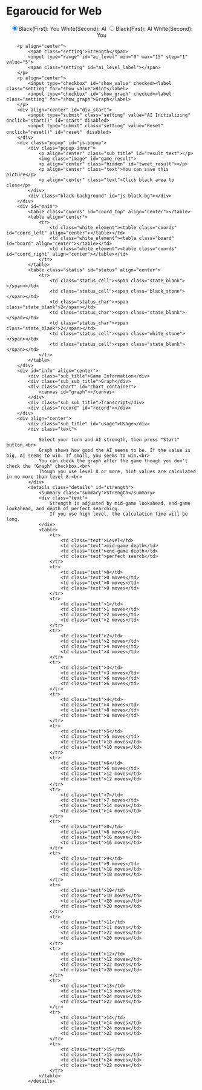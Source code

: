 # Egaroucid for Web

<p align="center">
            <input type="radio" class="radio_size" name="ai_player" value="1" id="white" checked><label for="white" class="setting">Black(First): You White(Second): AI</label>
            <input type="radio" class="radio_size" name="ai_player" value="0" id="black"><label for="black" class="setting">Black(First): AI White(Second): You</label>
        </p>

        <p align="center">
            <span class="setting">Strength</span>
            <input type="range" id="ai_level" min="0" max="15" step="1" value="5">
            <span class="setting" id="ai_level_label"></span>
        </p>
        <p align="center">
            <input type="checkbox" id="show_value" checked><label class="setting" for="show_value">Hint</label>
            <input type="checkbox" id="show_graph" checked><label class="setting" for="show_graph">Graph</label>
        </p>
        <div align="center" id="div_start">
            <input type="submit" class="setting" value="AI Initializing" onclick="start()" id="start" disabled>
            <input type="submit" class="setting" value="Reset" onclick="reset()" id="reset"　disabled>
        </div>
        <div class="popup" id="js-popup">
            <div class="popup-inner">
                <p align="center" class="sub_title" id="result_text"></p>
                <img class="image" id="game_result">
                <p align="center" class="hidden" id="tweet_result"></p>
                <p align="center" class="text">You can save this picture</p>
                <p align="center" class="text">Click black area to close</p>
            </div>
            <div class="black-background" id="js-black-bg"></div>
        </div>
        <div id="main">
            <table class="coords" id="coord_top" align="center"></table>
            <table align="center">
                <tr>
                    <td class="white_element"><table class="coords" id="coord_left" align="center"></table></td>
                    <td class="white_element"><table class="board" id="board" align="center"></table></td>
                    <td class="white_element"><table class="coords" id="coord_right" align="center"></table></td>
                </tr>
            </table>
            <table class="status" id="status" align="center">
                <tr>
                    <td class="status_cell"><span class="state_blank"></span></td>
                    <td class="status_cell"><span class="black_stone"></span></td>
                    <td class="status_char"><span class="state_blank">2</span></td>
                    <td class="status_char"><span class="state_blank">-</span></td>
                    <td class="status_char"><span class="state_blank">2</span></td>
                    <td class="status_cell"><span class="white_stone"></span></td>
                    <td class="status_cell"><span class="state_blank"></span></td>
                </tr>
            </table>
        </div>
        <div id="info" align="center">
            <div class="sub_title">Game Information</div>
            <div class="sub_sub_title">Graph</div>
            <div class="chart" id="chart_container">
                <canvas id="graph"></canvas>
            </div>
            <div class="sub_sub_title">Transcript</div>
            <div class="record" id="record"></div>
        </div>
        <div align="center">
            <div class="sub_title" id="usage">Usage</div>
            <div class="text">
            	
                Select your turn and AI strength, then press "Start" button.<br>
                Graph shows how good the AI seems to be. If the value is big, AI seems to win. If small, you seems to win.<br>
                You can check the graph after the game though you don't check the "Graph" checkbox.<br>
                Though you use level 8 or more, hint values are calculated in no more than level 8.<br>
            </div>
            <details class="details" id="strength">
                <summary class="summary">Strength</summary>
                <div class="text">
                	Strength is adjusted by mid-game lookahead, end-game lookahead, and depth of perfect searching. 
                	If you use high level, the calculation time will be long.
                </div>
                <table>
                    <tr>
                        <td class="text">Level</td>
                        <td class="text">mid-game depth</td>
                        <td class="text">end-game depth</td>
                        <td class="text">perfect search</td>
                    </tr>
                    <tr>
                        <td class="text">0</td>
                        <td class="text">0 moves</td>
                        <td class="text">0 moves</td>
                        <td class="text">0 moves</td>
                    </tr>
                    <tr>
                        <td class="text">1</td>
                        <td class="text">1 moves</td>
                        <td class="text">2 moves</td>
                        <td class="text">2 moves</td>
                    </tr>
                    <tr>
                        <td class="text">2</td>
                        <td class="text">2 moves</td>
                        <td class="text">4 moves</td>
                        <td class="text">4 moves</td>
                    </tr>
                    <tr>
                        <td class="text">3</td>
                        <td class="text">3 moves</td>
                        <td class="text">6 moves</td>
                        <td class="text">6 moves</td>
                    </tr>
                    <tr>
                        <td class="text">4</td>
                        <td class="text">4 moves</td>
                        <td class="text">8 moves</td>
                        <td class="text">8 moves</td>
                    </tr>
                    <tr>
                        <td class="text">5</td>
                        <td class="text">5 moves</td>
                        <td class="text">10 moves</td>
                        <td class="text">10 moves</td>
                    </tr>
                    <tr>
                        <td class="text">6</td>
                        <td class="text">6 moves</td>
                        <td class="text">12 moves</td>
                        <td class="text">12 moves</td>
                    </tr>
                    <tr>
                        <td class="text">7</td>
                        <td class="text">7 moves</td>
                        <td class="text">14 moves</td>
                        <td class="text">14 moves</td>
                    </tr>
                    <tr>
                        <td class="text">8</td>
                        <td class="text">8 moves</td>
                        <td class="text">16 moves</td>
                        <td class="text">16 moves</td>
                    </tr>
                    <tr>
                        <td class="text">9</td>
                        <td class="text">9 moves</td>
                        <td class="text">18 moves</td>
                        <td class="text">18 moves</td>
                    </tr>
                    <tr>
                        <td class="text">10</td>
                        <td class="text">10 moves</td>
                        <td class="text">20 moves</td>
                        <td class="text">20 moves</td>
                    </tr>
                    <tr>
                        <td class="text">11</td>
                        <td class="text">11 moves</td>
                        <td class="text">22 moves</td>
                        <td class="text">20 moves</td>
                    </tr>
                    <tr>
                        <td class="text">12</td>
                        <td class="text">12 moves</td>
                        <td class="text">22 moves</td>
                        <td class="text">20 moves</td>
                    </tr>
                    <tr>
                        <td class="text">13</td>
                        <td class="text">13 moves</td>
                        <td class="text">24 moves</td>
                        <td class="text">22 moves</td>
                    </tr>
                    <tr>
                        <td class="text">14</td>
                        <td class="text">14 moves</td>
                        <td class="text">24 moves</td>
                        <td class="text">22 moves</td>
                    </tr>
                    <tr>
                        <td class="text">15</td>
                        <td class="text">15 moves</td>
                        <td class="text">24 moves</td>
                        <td class="text">22 moves</td>
                    </tr>
                </table>
            </details>

<script src="https://cdnjs.cloudflare.com/ajax/libs/Chart.js/2.7.2/Chart.bundle.js"></script>
<script src="https://cdnjs.cloudflare.com/ajax/libs/html2canvas/0.4.1/html2canvas.js"></script>
<script src="ai.js"></script>
<script src="script.js"></script>

